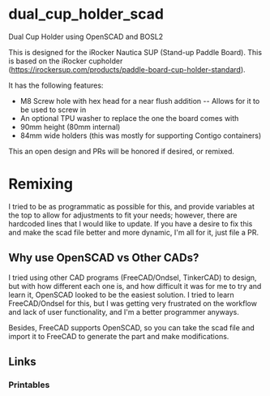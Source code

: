 # dual_cup_holder_scad
Dual Cup Holder using OpenSCAD and BOSL2

This is designed for the iRocker Nautica SUP (Stand-up Paddle Board). This is based on the iRocker cupholder (https://irockersup.com/products/paddle-board-cup-holder-standard).

It has the following features:
* M8 Screw hole with hex head for a near flush addition -- Allows for it to be used to screw in
* An optional TPU washer to replace the one the board comes with
* 90mm height (80mm internal)
* 84mm wide holders (this was mostly for supporting Contigo containers)

This an open design and PRs will be honored if desired, or remixed.

# Remixing
I tried to be as programmatic as possible for this, and provide variables at the top to allow for adjustments to fit your needs; however, there are hardcoded lines that I would like to update. If you have a desire to fix this and make the scad file better and more dynamic, I'm all for it, just file a PR.

## Why use OpenSCAD vs Other CADs?
I tried using other CAD programs (FreeCAD/Ondsel, TinkerCAD) to design, but with how different each one is, and how difficult it was for me to try and learn it, OpenSCAD looked to be the easiest solution. I tried to learn FreeCAD/Ondsel for this, but I was getting very frustrated on the workflow and lack of user functionality, and I'm a better programmer anyways.

Besides, FreeCAD supports OpenSCAD, so you can take the scad file and import it to FreeCAD to generate the part and make modifications.

## Links

### Printables
